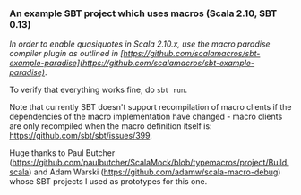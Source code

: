 ### An example SBT project which uses macros (Scala 2.10, SBT 0.13)

*In order to enable quasiquotes in Scala 2.10.x, use the macro paradise compiler plugin as outlined in  [https://github.com/scalamacros/sbt-example-paradise](https://github.com/scalamacros/sbt-example-paradise)*.

To verify that everything works fine, do `sbt run`.

Note that currently SBT doesn't support recompilation of macro clients if the dependencies of the macro implementation have changed - macro clients are only recompiled when the macro definition itself is:  https://github.com/sbt/sbt/issues/399.

Huge thanks to Paul Butcher (https://github.com/paulbutcher/ScalaMock/blob/typemacros/project/Build.scala) and Adam Warski (https://github.com/adamw/scala-macro-debug) whose SBT projects I used as prototypes for this one.
